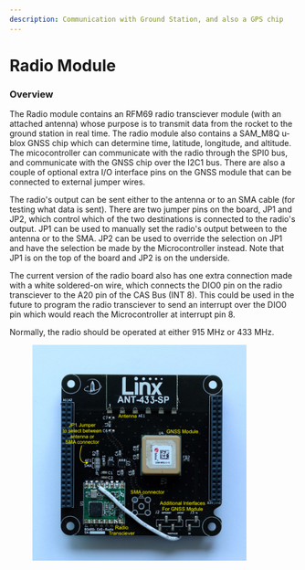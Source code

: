 ```yaml
---
description: Communication with Ground Station, and also a GPS chip
---
```


# Radio Module

### Overview

The Radio module contains an RFM69 radio transciever module (with an attached antenna) whose purpose is to transmit data from the rocket to the ground station in real time. The radio module also contains a SAM\_M8Q u-blox GNSS chip which can determine time, latitude, longitude, and altitude. The micocontroller can communicate with the radio through the SPI0 bus, and communicate with the GNSS chip over the I2C1 bus. There are also a couple of optional extra I/O interface pins on the GNSS module that can be connected to external jumper wires.

The radio's output can be sent either to the antenna or to an SMA cable (for testing what data is sent). There are two jumper pins on the board, JP1 and JP2, which control which of the two destinations is connected to the radio's output. JP1 can be used to manually set the radio's output between to the antenna or to the SMA. JP2 can be used to override the selection on JP1 and have the selection be made by the Microcontroller instead. Note that JP1 is on the top of the board and JP2 is on the underside.

The current version of the radio board also has one extra connection made with a white soldered-on wire, which connects the DIO0 pin on the radio transciever to the A20 pin of the CAS Bus (INT 8). This could be used in the future to program the radio transciever to send an interrupt over the DIO0 pin which would reach the Microcontroller at interrupt pin 8.

Normally, the radio should be operated at either 915 MHz or 433 MHz.

<figure><img src="../../.gitbook/assets/Linx.webp" alt="" width="375"><figcaption></figcaption></figure>
